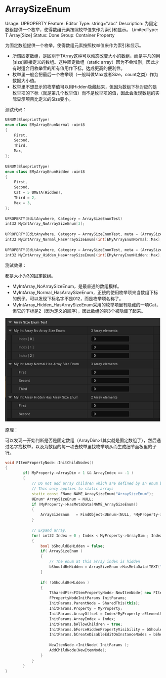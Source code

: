 # ArraySizeEnum

Usage: UPROPERTY
Feature: Editor
Type: string="abc"
Description: 为固定数组提供一个枚举，使得数组元素按照枚举值来作为索引和显示。
LimitedType: T Array[Size]
Status: Done
Group: Container Property

为固定数组提供一个枚举，使得数组元素按照枚举值来作为索引和显示。

- 所谓固定数组，是区别于TArray这种可以动态改变大小的数组，而是平凡的用[size]直接定义的数组。这种固定数组（static array）因为不会增删，因此才有时适合用枚举里的所有值用作下标，达成更高的便利性。
- 枚举里一般会把最后一个枚举项（一般叫做Max或者Size，count之类）作为数据大小值。
- 枚举里不想显示的枚举值可以用Hidden隐藏起来，但因为数组下标对应的是枚举项的下标（就是第几个枚举值）而不是枚举项的值，因此会发现数组的实际显示项目比定义的Size要小。

测试代码：

```cpp
UENUM(BlueprintType)
enum class EMyArrayEnumNormal :uint8
{
	First,
	Second,
	Third,
	Max,
};

UENUM(BlueprintType)
enum class EMyArrayEnumHidden :uint8
{
	First,
	Second,
	Cat = 5 UMETA(Hidden),
	Third = 2,
	Max = 3,
};

UPROPERTY(EditAnywhere, Category = ArraySizeEnumTest)
int32 MyIntArray_NoArraySizeEnum[3];

UPROPERTY(EditAnywhere, Category = ArraySizeEnumTest, meta = (ArraySizeEnum = "MyArrayEnumNormal"))
int32 MyIntArray_Normal_HasArraySizeEnum[(int)EMyArrayEnumNormal::Max];

UPROPERTY(EditAnywhere, Category = ArraySizeEnumTest, meta = (ArraySizeEnum = "MyArrayEnumHidden"))
int32 MyIntArray_Hidden_HasArraySizeEnum[(int)EMyArrayEnumHidden::Max];
```

测试效果：

都是大小为3的固定数组。

- MyIntArray_NoArraySizeEnum，是最普通的数组模样。
- MyIntArray_Normal_HasArraySizeEnum，正统的使用枚举项来当数组下标的例子。可以发现下标名字不是012，而是枚举项名称了。
- MyIntArray_Hidden_HasArraySizeEnum采用的枚举项里有隐藏的一项Cat，但它的下标是2（因为定义的顺序），因此数组的第3个被隐藏了起来。

![Untitled](ArraySizeEnum/Untitled.png)

原理：

可以发现一开始判断是否是固定数组（ArrayDim>1其实就是固定数组了），然后通过名字找枚举，以及为数组的每一项去枚举里找枚举项从而生成细节面板里的子行。

```cpp
void FItemPropertyNode::InitChildNodes()
{
		if( MyProperty->ArrayDim > 1 && ArrayIndex == -1 )
		{
			// Do not add array children which are defined by an enum but the enum at the array index is hidden
			// This only applies to static arrays
			static const FName NAME_ArraySizeEnum("ArraySizeEnum");
			UEnum* ArraySizeEnum = NULL; 
			if (MyProperty->HasMetaData(NAME_ArraySizeEnum))
			{
				ArraySizeEnum	= FindObject<UEnum>(NULL, *MyProperty->GetMetaData(NAME_ArraySizeEnum));
			}
		
			// Expand array.
			for( int32 Index = 0 ; Index < MyProperty->ArrayDim ; Index++ )
			{
				bool bShouldBeHidden = false;
				if( ArraySizeEnum )
				{
					// The enum at this array index is hidden
					bShouldBeHidden = ArraySizeEnum->HasMetaData(TEXT("Hidden"), Index );
				}
		
				if( !bShouldBeHidden )
				{
					TSharedPtr<FItemPropertyNode> NewItemNode( new FItemPropertyNode);
					FPropertyNodeInitParams InitParams;
					InitParams.ParentNode = SharedThis(this);
					InitParams.Property = MyProperty;
					InitParams.ArrayOffset = Index*MyProperty->ElementSize;
					InitParams.ArrayIndex = Index;
					InitParams.bAllowChildren = true;
					InitParams.bForceHiddenPropertyVisibility = bShouldShowHiddenProperties;
					InitParams.bCreateDisableEditOnInstanceNodes = bShouldShowDisableEditOnInstance;
		
					NewItemNode->InitNode( InitParams );
					AddChildNode(NewItemNode);
				}
			}
		}
}
```